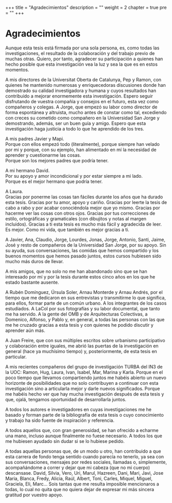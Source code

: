+++
title = "Agradecimientos"
description = ""
weight = 2
chapter = true
pre = ""
+++

# Agradecimientos

Aunque esta tesis está firmada por una sola persona, es, como todas las investigaciones, el resultado de la colaboración y del trabajo previo de muchas otras. Quiero, por tanto, agradecer su participación a quienes han hecho posible que esta investigación vea la luz y sea la que es en estos momentos.

A mis directores de la Universitat Oberta de Catalunya, Pep y Ramon, con quienes he mantenido numerosas y enriquecedoras discusiones donde han demostrado su calidad investigadora y humana y cuyos resultados han contribuido a mejorar enormemente esta investigación. Espero seguir disfrutando de vuestra compañía y consejos en el futuro, esta vez como compañeros y colegas. A Jorge, que empezó su labor como director de forma espontánea y altruista, mucho antes de constar como tal, excediendo con creces su cometido como compañero en la Universidad San Jorge y demostrando, además, ser un buen guía y amigo. Espero que esta investigación haga justicia a todo lo que he aprendido de los tres.

A mis padres Javier y Mapi.</br>Porque con ellos empezó todo (literalmente), porque siempre han velado por mi y porque, con su ejemplo, han alimentado en mí la necesidad de aprender y cuestionarme las cosas. </br>Porque son los mejores padres que podría tener.

A mi hermano David. </br>Por su apoyo y amor incondicional y por estar siempre a mi lado. </br>Porque es el mejor hermano que podría tener.

A Laura. </br>Gracias por ponerme las cosas tan fáciles durante los años que ha durado esta tesis. Gracias por tu amor, apoyo y cariño. Gracias por leerte la tesis de cabo a rabo y por acabar conociéndola mejor que yo mismo. Gracias por hacerme ver las cosas con otros ojos. Gracias por tus correcciones de estilo, ortográficas y gramaticales (con dibujitos y notas al margen incluidos). Gracias a ti esta tesis es mucho más fácil y agradecida de leer. Es mejor. Como mi vida, que también es mejor gracias a ti.

A Javier, Ana, Claudio, Jorge, Lourdes, Jonas, Jorge, Antonio, Santi, Jaime, José y resto de compañeros de la Universidad San Jorge, por su apoyo. Sin su ayuda, sus conversaciones, las comidas que hemos compartido y los buenos momentos que hemos pasado juntos, estos cursos hubiesen sido mucho más duros de llevar.

A mis amigos, que no solo no me han abandonado sino que se han interesado por mí y por la tesis durante estos cinco años en los que he estado bastante ausente.

A Rubén Domínguez, Úrsula Soler, Arnau Monterde y Arnau Andrés, por el tiempo que me dedicaron en sus entrevistas y transmitirme lo que significa, para ellos, formar parte de un común urbano. A los integrantes de los casos estudiados. A LaCol por sus fotografías y su labor documental, que tanto me ha servido. A la gente del OMB y de Arquitecturas Colectivas, a Domenico, Alfonso, y Pablo y, en general, a todas las personas con las que me he cruzado gracias a esta tesis y con quienes he podido discutir y aprender aún más.

A Juan Freire, que con sus múltiples escritos sobre urbanismo participativo y colaboración entre iguales, me abrió las puertas de la investigación en general (hace ya muchísimo tiempo) y, posteriormente, de esta tesis en particular.

A mis recientes compañeros del grupo de investigación TURBA del IN3 de la UOC: Ramon, Hug, Laura, Ivan, Isabel, Mar, Marina y Karla. Porque en el poco tiempo que llevamos compartiendo juntos me habéis abierto un nuevo horizonte de posibilidades que no solo contribuyen a continuar con esta investigación sino a articularla mejor y darle nuevos significados. Porque me habéis hecho ver que hay mucha investigación después de esta tesis y que, ojalá, tengamos oportunidad de desarrollarla juntos.

A todos los autores e investigadores en cuyas investigaciones me he basado y forman parte de la bibliografía de esta tesis o cuyo conocimiento y trabajo ha sido fuente de inspiración y referencia.

A todos aquellos que, con gran generosidad, se han ofrecido a echarme una mano, incluso aunque finalmente no fuese necesario. A todos los que me hubiesen ayudado sin dudar si se lo hubiese pedido.

A todas aquellas personas que, de un modo u otro, han contribuido a que esta carrera de fondo tenga sentido cuando parecía no tenerlo, ya sea con sus conversaciones, mensajes por redes sociales, llamadas o, simplemente, acompañándome a correr y dejar que mi cabeza (que no mi cuerpo) descansase. David, Silvia, Vero, Uri, Marul, Hazreen, Dani, Mari, Javi, Jose Maria, Blanca, Fredy, Alicia, Raúl, Albert, Toni, Carles, Miquel, Miguel, Graciela, Eli, Marc… Sois tantas que me resulta imposible mencionaros a todas, lo cual no quita que no quiera dejar de expresar mi más sincera gratitud por vuestro apoyo.
